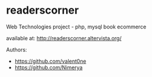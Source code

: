 # readerscorner
Web Technologies project - php, mysql book ecommerce 

available at: http://readerscorner.altervista.org/

Authors:
- https://github.com/valent0ne
- https://github.com/Nimerya
